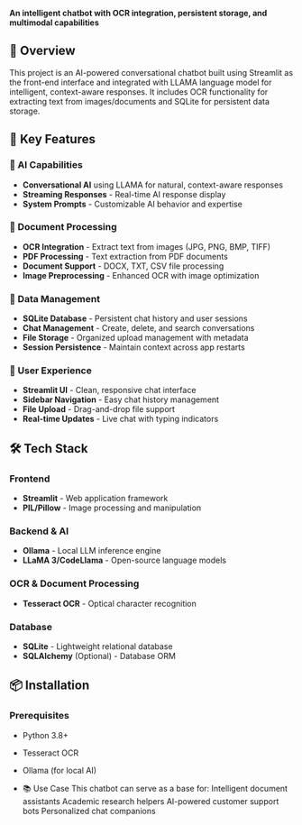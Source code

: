 **An intelligent chatbot with OCR integration, persistent storage, and multimodal capabilities**

## 🚀 Overview

This project is an AI-powered conversational chatbot built using Streamlit as the front-end interface and integrated with LLAMA language model for intelligent,
context-aware responses. It includes OCR functionality for extracting text from images/documents and SQLite for persistent data storage.

## 🧠 Key Features

### 🤖 AI Capabilities
- **Conversational AI** using LLAMA for natural, context-aware responses
- **Streaming Responses** - Real-time AI response display
- **System Prompts** - Customizable AI behavior and expertise

### 📄 Document Processing
- **OCR Integration** - Extract text from images (JPG, PNG, BMP, TIFF)
- **PDF Processing** - Text extraction from PDF documents
- **Document Support** - DOCX, TXT, CSV file processing
- **Image Preprocessing** - Enhanced OCR with image optimization

### 💾 Data Management
- **SQLite Database** - Persistent chat history and user sessions
- **Chat Management** - Create, delete, and search conversations
- **File Storage** - Organized upload management with metadata
- **Session Persistence** - Maintain context across app restarts

### 🎨 User Experience
- **Streamlit UI** - Clean, responsive chat interface
- **Sidebar Navigation** - Easy chat history management
- **File Upload** - Drag-and-drop file support
- **Real-time Updates** - Live chat with typing indicators

## 🛠 Tech Stack

### Frontend
- **Streamlit** - Web application framework
- **PIL/Pillow** - Image processing and manipulation

### Backend & AI
- **Ollama** - Local LLM inference engine
- **LLaMA 3/CodeLlama** - Open-source language models

### OCR & Document Processing
- **Tesseract OCR** - Optical character recognition

### Database
- **SQLite** - Lightweight relational database
- **SQLAlchemy** (Optional) - Database ORM

## 📦 Installation

### Prerequisites
- Python 3.8+
- Tesseract OCR
- Ollama (for local AI)

- 📚 Use Case This chatbot can serve as a base for: Intelligent document assistants Academic research helpers AI-powered customer support bots Personalized chat companions

